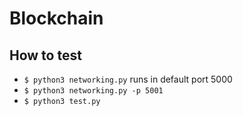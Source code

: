 # Blockchain

## How to test
- `$ python3 networking.py` runs in default port 5000
- `$ python3 networking.py -p 5001`
- `$ python3 test.py`